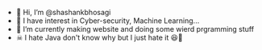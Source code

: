 - 👋 Hi, I’m @shashankbhosagi
- 👀 I have interest in Cyber-security, Machine Learning...
- 🌱 I’m currently making website and doing some wierd prgramming stuff
- ☠ I hate Java don't know why but I just hate it 😆🤮

<!---
shashankbhosagi/shashankbhosagi is a ✨ special ✨ repository because its `README.md` (this file) appears on your GitHub profile.
You can click the Preview link to take a look at your changes.
--->


